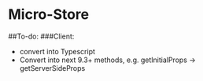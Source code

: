# Micro-Store

##To-do:
###Client:
- convert into Typescript
- Convert into next 9.3+ methods, e.g. getInitialProps -> getServerSideProps
